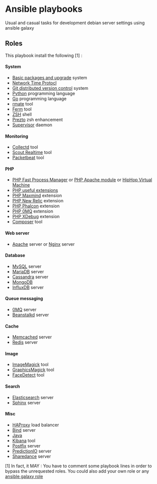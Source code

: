 Ansible playbooks
=================

Usual and casual tasks for development debian server settings using ansible galaxy

Roles
-----

This playbook install the following [1] :

#### System
  - [Basic packages and upgrade](roles/common) system
  - [Network Time Protocl](roles/ntp)
  - [Git distributed version control](roles/git) system
  - [Python](roles/python) programming language
  - [Go](roles/go) programming language
  - [rmate](roles/rmate) tool
  - [Ferm](roles/ferm) tool
  - [ZSH](roles/zsh) shell
  - [Prezto](roles/prezto) zsh enhancement
  - [Supervisor](roles/supervisor) daemon

#### Monitoring
  - [Collectd](roles/collectd) tool
  - [Scout Realtime](roles/scout_realtime) tool
  - [Packetbeat](roles/packetbeat) tool

#### PHP
  - [PHP Fast Process Manager](roles/php-fpm) or [PHP Apache module](roles/php-apache) or [HipHop Virtual Machine](roles/php-hhvm)
  - [PHP useful extensions](roles/php-extensions)
  - [PHP Maxmind](roles/php-maxmind-geoip) extension
  - [PHP New Relic](roles/php-newrelic) extension
  - [PHP Phalcon](roles/php-phalcon) extension
  - [PHP 0MQ](roles/php-zmq) extension
  - [PHP XDebug](roles/php-xdebug) extension
  - [Composer](roles/composer) tool

#### Web server
  - [Apache](roles/apache) server or [Nginx](roles/nginx) server

#### Database
  - [MySQL](roles/mysql) server
  - [MariaDB](roles/mariadb) server
  - [Cassandra](roles/cassandra) server
  - [MongoDB](roles/mongodb)
  - [InfluxDB](roles/influxdb) server
  
#### Queue messaging
  - [0MQ](roles/zeromq) server
  - [Beanstalkd](roles/beanstalkd) server

#### Cache
  - [Memcached](roles/memcached) server
  - [Redis](roles/redis) server
  
#### Image
  - [ImageMagick](roles/imagemagick) tool
  - [GraphicsMagick](roles/graphicsmagick) tool
  - [FaceDetect](roles/facedetect) tool

#### Search
  - [Elasticsearch](roles/elasticsearch) server
  - [Sphinx](roles/sphinxsearch) server

#### Misc
  - [HAProxy](roles/haproxy) load balancer
  - [Bind](roles/bind) server
  - [Java](roles/java)
  - [Kibana](roles/kibana) tool
  - [Postfix](roles/postfix) server
  - [PredictionIO](roles/predictionio) server
  - [Sharedance](roles/sharedance) server



[1] In fact, it MAY : You have to comment some playbook lines in order to bypass the unrequested roles. You could also add your own role or any [ansible galaxy role](https://galaxy.ansible.com/intro)